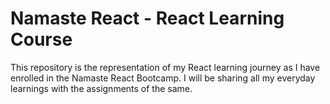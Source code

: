 # Namaste React - React Learning Course
 This repository is the representation of my React learning journey as I have enrolled in the Namaste React Bootcamp. I will be sharing all my everyday learnings with the assignments of the same.
